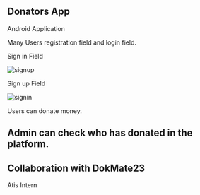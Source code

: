 Donators App
---
Android Application

Many Users registration field and login field.

Sign in Field

![signup](https://user-images.githubusercontent.com/96385473/170825722-9dfd7078-17c8-4267-ae04-5c2a42abbc19.jpeg)

Sign up Field

![signin](https://user-images.githubusercontent.com/96385473/170825719-860a3810-8305-4af8-aa79-3040baee3f6c.jpg)

Users can donate money.

Admin can check who has donated in the platform.
---
Collaboration with DokMate23
---
Atis Intern
